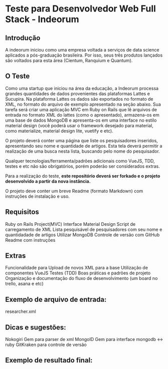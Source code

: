 # Teste para Desenvolvedor Web Full Stack - Indeorum

## Introdução
A indeorum iniciou como uma empresa voltada a serviços de data science aplicados a pós-graduação brasileira.
Por isso, seus três produtos lançados são voltados para esta área (Cientum, Ranquium e Quantum).

## O Teste

Como uma startup que iniciou na área da educação, a Indeorum processa grandes quantidades de dados provenientes das plataformas Lattes e Sucupira. Na plataforma Lattes os dados são exportados no formato de XML, no formato do arquivo de exemplo apresentado na seção abaixo.
Sua tarefa será criar uma aplicação MVC em Ruby on Rails que lê arquivos de entrada no formato XML do lattes (como o apresentado), armazena-os em uma base de dados MongoDB e apresenta-os em uma interface no estilo material design (você poderá usar o framework desejado para material, como materialize, material design lite, vuetify e etc).

O projeto deverá conter uma página que liste os pesquisadores inseridos, apresentando seu nome e quantidade de artigos. Esta tela deverá permitir a realização de uma busca nesta lista, buscando pelo nome do pesquisador. 

Qualquer tecnologias/ferramenta/padrões adicionais como VueJS, TDD, testes e etc não são obrigatórios, porém poderão ser considerados extras.

Para a realização do teste, **este repositório deverá ser forkado e o projeto desenvolvido a partir da nova instância.**

O projeto deve conter um breve Readme (formato Markdown) com instruções de instalação e uso.

## Requisitos

Ruby on Rails Project(MVC)
Interface Material Design
Script de carregamento de XML
Lista pesquisável de pesquisadores com seu nome e quantidadade de artigos
Utilizar MongoDB
Controle de versão com GitHub
Readme com instruções

## Extras

Funcionalidade para Upload de novos XML para a base
Utilização de componentes VueJS
Testes (TDD)
Boas práticas e padrões de projeto
Organização e documentação do fluxo de desenvolvimento (um board no trello, asana e etc)

## Exemplo de arquivo de entrada:
researcher.xml

## Dicas e sugestões:

Nokogiri Gem para parser de xml
MongoID Gem para interface mongodb <-> ruby 
GitKraken para controle de versão

## Exemplo de resultado final:
